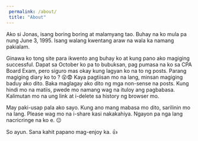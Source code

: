 ```yaml
---
 permalink: /about/
 title: "About"
---
```


Ako si Jonas, isang boring boring at malamyang tao.
Buhay na ko mula pa nung June 3, 1995.
Isang walang kwentang araw na wala ka namang pakialam.

Ginawa ko tong site para ikwento ang buhay ko at kung pano ako magiging successful.
Dapat sa October ko pa to bubuksan, pag pumasa na ko sa CPA Board Exam, pero siguro mas okay kung lagyan ko na to ng posts.
Parang magiging diary ko to ? 😮😨
Kaya pagtiisan mo na lang, minsan magiging baduy ako dito.
Baka maglagay ako dito ng mga non-sense na posts.
Kung hindi mo na matiis, pwede mo namang wag na ituloy ang pagbabasa.
Kalimutan mo na ung link at i-delete sa history ng browser mo.

May paki-usap pala ako sayo.
Kung ano mang mabasa mo dito, sarilinin mo na lang.
Please wag mo na i-share kasi nakakahiya.
Ngayon pa nga lang nacricringe na ko e. :neutral_face:

So ayun. Sana kahit papano mag-enjoy ka. :+1:
